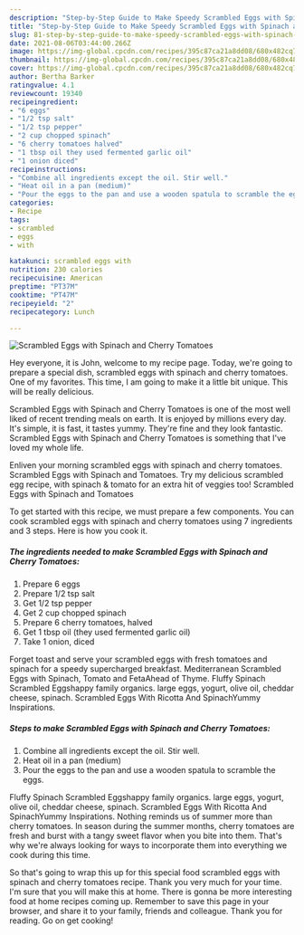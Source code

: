 ```yaml
---
description: "Step-by-Step Guide to Make Speedy Scrambled Eggs with Spinach and Cherry Tomatoes"
title: "Step-by-Step Guide to Make Speedy Scrambled Eggs with Spinach and Cherry Tomatoes"
slug: 81-step-by-step-guide-to-make-speedy-scrambled-eggs-with-spinach-and-cherry-tomatoes
date: 2021-08-06T03:44:00.266Z
image: https://img-global.cpcdn.com/recipes/395c87ca21a8dd08/680x482cq70/scrambled-eggs-with-spinach-and-cherry-tomatoes-recipe-main-photo.jpg
thumbnail: https://img-global.cpcdn.com/recipes/395c87ca21a8dd08/680x482cq70/scrambled-eggs-with-spinach-and-cherry-tomatoes-recipe-main-photo.jpg
cover: https://img-global.cpcdn.com/recipes/395c87ca21a8dd08/680x482cq70/scrambled-eggs-with-spinach-and-cherry-tomatoes-recipe-main-photo.jpg
author: Bertha Barker
ratingvalue: 4.1
reviewcount: 19340
recipeingredient:
- "6 eggs"
- "1/2 tsp salt"
- "1/2 tsp pepper"
- "2 cup chopped spinach"
- "6 cherry tomatoes halved"
- "1 tbsp oil they used fermented garlic oil"
- "1 onion diced"
recipeinstructions:
- "Combine all ingredients except the oil. Stir well."
- "Heat oil in a pan (medium)"
- "Pour the eggs to the pan and use a wooden spatula to scramble the eggs."
categories:
- Recipe
tags:
- scrambled
- eggs
- with

katakunci: scrambled eggs with 
nutrition: 230 calories
recipecuisine: American
preptime: "PT37M"
cooktime: "PT47M"
recipeyield: "2"
recipecategory: Lunch

---
```



![Scrambled Eggs with Spinach and Cherry Tomatoes](https://img-global.cpcdn.com/recipes/395c87ca21a8dd08/680x482cq70/scrambled-eggs-with-spinach-and-cherry-tomatoes-recipe-main-photo.jpg)

Hey everyone, it is John, welcome to my recipe page. Today, we're going to prepare a special dish, scrambled eggs with spinach and cherry tomatoes. One of my favorites. This time, I am going to make it a little bit unique. This will be really delicious.

Scrambled Eggs with Spinach and Cherry Tomatoes is one of the most well liked of recent trending meals on earth. It is enjoyed by millions every day. It's simple, it is fast, it tastes yummy. They're fine and they look fantastic. Scrambled Eggs with Spinach and Cherry Tomatoes is something that I've loved my whole life.

Enliven your morning scrambled eggs with spinach and cherry tomatoes. Scrambled Eggs with Spinach and Tomatoes. Try my delicious scrambled egg recipe, with spinach &amp; tomato for an extra hit of veggies too! Scrambled Eggs with Spinach and Tomatoes


To get started with this recipe, we must prepare a few components. You can cook scrambled eggs with spinach and cherry tomatoes using 7 ingredients and 3 steps. Here is how you cook it.

<!--inarticleads1-->

##### The ingredients needed to make Scrambled Eggs with Spinach and Cherry Tomatoes:

1. Prepare 6 eggs
1. Prepare 1/2 tsp salt
1. Get 1/2 tsp pepper
1. Get 2 cup chopped spinach
1. Prepare 6 cherry tomatoes, halved
1. Get 1 tbsp oil (they used fermented garlic oil)
1. Take 1 onion, diced


Forget toast and serve your scrambled eggs with fresh tomatoes and spinach for a speedy supercharged breakfast. Mediterranean Scrambled Eggs with Spinach, Tomato and FetaAhead of Thyme. Fluffy Spinach Scrambled Eggshappy family organics. large eggs, yogurt, olive oil, cheddar cheese, spinach. Scrambled Eggs With Ricotta And SpinachYummy Inspirations. 

<!--inarticleads2-->

##### Steps to make Scrambled Eggs with Spinach and Cherry Tomatoes:

1. Combine all ingredients except the oil. Stir well.
1. Heat oil in a pan (medium)
1. Pour the eggs to the pan and use a wooden spatula to scramble the eggs.


Fluffy Spinach Scrambled Eggshappy family organics. large eggs, yogurt, olive oil, cheddar cheese, spinach. Scrambled Eggs With Ricotta And SpinachYummy Inspirations. Nothing reminds us of summer more than cherry tomatoes. In season during the summer months, cherry tomatoes are fresh and burst with a tangy sweet flavor when you bite into them. That&#39;s why we&#39;re always looking for ways to incorporate them into everything we cook during this time. 

So that's going to wrap this up for this special food scrambled eggs with spinach and cherry tomatoes recipe. Thank you very much for your time. I'm sure that you will make this at home. There is gonna be more interesting food at home recipes coming up. Remember to save this page in your browser, and share it to your family, friends and colleague. Thank you for reading. Go on get cooking!
